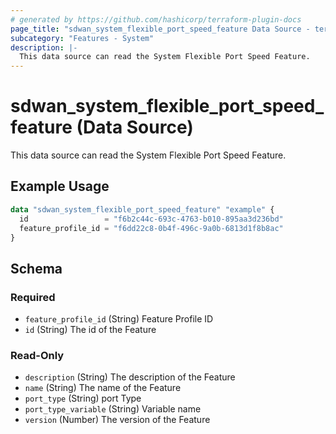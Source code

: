 ```yaml
---
# generated by https://github.com/hashicorp/terraform-plugin-docs
page_title: "sdwan_system_flexible_port_speed_feature Data Source - terraform-provider-sdwan"
subcategory: "Features - System"
description: |-
  This data source can read the System Flexible Port Speed Feature.
---
```


# sdwan_system_flexible_port_speed_feature (Data Source)

This data source can read the System Flexible Port Speed Feature.

## Example Usage

```terraform
data "sdwan_system_flexible_port_speed_feature" "example" {
  id                 = "f6b2c44c-693c-4763-b010-895aa3d236bd"
  feature_profile_id = "f6dd22c8-0b4f-496c-9a0b-6813d1f8b8ac"
}
```

<!-- schema generated by tfplugindocs -->
## Schema

### Required

- `feature_profile_id` (String) Feature Profile ID
- `id` (String) The id of the Feature

### Read-Only

- `description` (String) The description of the Feature
- `name` (String) The name of the Feature
- `port_type` (String) port Type
- `port_type_variable` (String) Variable name
- `version` (Number) The version of the Feature
